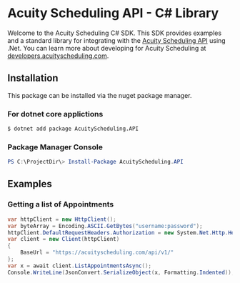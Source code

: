 # Acuity Scheduling API - C# Library

Welcome to the Acuity Scheduling C# SDK.  This SDK provides examples and a standard library for integrating with the [Acuity Scheduling API](https://acuityscheduling.com/) using .Net.  You can learn more about developing for Acuity Scheduling at [developers.acuityscheduling.com](https://developers.acuityscheduling.com/).

## Installation

This package can be installed via the nuget package manager.

### For dotnet core applictions
```sh
$ dotnet add package AcuityScheduling.API
```

### Package Manager Console
```powershell
PS C:\ProjectDir\> Install-Package AcuityScheduling.API
```

## Examples

### Getting a list of Appointments
```csharp
var httpClient = new HttpClient();
var byteArray = Encoding.ASCII.GetBytes("username:password");
httpClient.DefaultRequestHeaders.Authorization = new System.Net.Http.Headers.AuthenticationHeaderValue("Basic", Convert.ToBase64String(byteArray));
var client = new Client(httpClient)
{
    BaseUrl = "https://acuityscheduling.com/api/v1/"
};
var x = await client.ListAppointmentsAsync();
Console.WriteLine(JsonConvert.SerializeObject(x, Formatting.Indented));
```